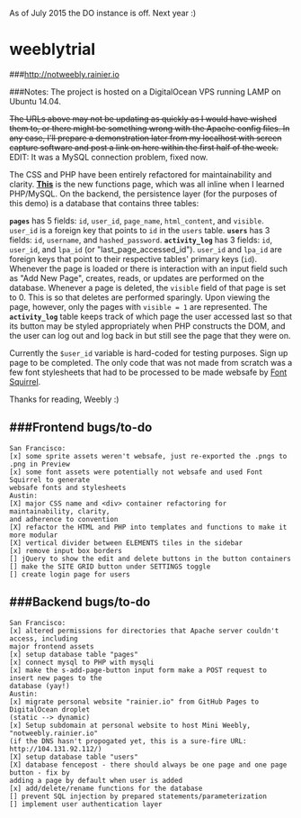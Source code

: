 As of July 2015 the DO instance is off. Next year :)

# weeblytrial

###http://notweebly.rainier.io


###Notes:
The project is hosted on a DigitalOcean VPS running LAMP on Ubuntu 14.04.

~~The URLs above may not be updating as quickly as I would have wished them to, or there might be something wrong with the Apache config files. In any case, I'll prepare a demonstration later from my localhost with screen capture software and post a link on here within the first half of the week.~~ EDIT: It was a MySQL connection problem, fixed now.

The CSS and PHP have been entirely refactored for maintainability and clarity. **[This](https://github.com/rainiera/weeblytrial/blob/master/includes/functions.php)** is the new functions page, which was all inline when I learned PHP/MySQL. On the backend, the persistence layer (for the purposes of this demo) is a database that contains three tables:

**```pages```** has 5 fields: ```id```, ```user_id```, ```page_name```, ```html_content```, and ```visible```. ```user_id``` is a foreign key that points to ```id``` in the ```users``` table. **```users```** has 3 fields: ```id```, ```username```, and ```hashed_password```. **```activity_log```** has 3 fields: ```id```, ```user_id```, and ```lpa_id``` (or "last_page_accessed_id"). ```user_id``` and ```lpa_id``` are foreign keys that point to their respective tables' primary keys (```id```). Whenever the page is loaded or there is interaction with an input field such as "Add New Page", creates, reads, or updates are performed on the database. Whenever a page is deleted, the ```visible``` field of that page is set to 0. This is so that deletes are performed sparingly. Upon viewing the page, however, only the pages with ```visible = 1``` are represented. The **```activity_log```** table keeps track of which page the user accessed last so that its button may be styled appropriately when PHP constructs the DOM, and the user can log out and log back in but still see the page that they were on.

Currently the ```$user_id``` variable is hard-coded for testing purposes. Sign up page to be completed. The only code that was not made from scratch was a few font stylesheets that had to be processed to be made websafe by [Font Squirrel](http://www.fontsquirrel.com/tools/webfont-generator).

Thanks for reading, Weebly :)

###Frontend bugs/to-do
------
    San Francisco:
    [x] some sprite assets weren't websafe, just re-exported the .pngs to .png in Preview
    [x] some font assets were potentially not websafe and used Font Squirrel to generate
    websafe fonts and stylesheets
    Austin:
    [X] major CSS name and <div> container refactoring for maintainability, clarity,
    and adherence to convention
    [X] refactor the HTML and PHP into templates and functions to make it more modular 
    [X] vertical divider between ELEMENTS tiles in the sidebar
    [x] remove input box borders
    [] jQuery to show the edit and delete buttons in the button containers
    [] make the SITE GRID button under SETTINGS toggle
    [] create login page for users

###Backend bugs/to-do
------
    San Francisco:
    [x] altered permissions for directories that Apache server couldn't access, including
    major frontend assets
    [x] setup database table "pages"
    [x] connect mysql to PHP with mysqli
    [x] make the s-add-page-button input form make a POST request to insert new pages to the
    database (yay!)
    Austin:
    [x] migrate personal website "rainier.io" from GitHub Pages to DigitalOcean droplet
    (static --> dynamic)
    [x] Setup subdomain at personal website to host Mini Weebly, "notweebly.rainier.io"
    (if the DNS hasn't propogated yet, this is a sure-fire URL: http://104.131.92.112/)
    [X] setup database table "users"
    [X] database fencepost - there should always be one page and one page button - fix by
    adding a page by default when user is added
    [x] add/delete/rename functions for the database
    [] prevent SQL injection by prepared statements/parameterization
    [] implement user authentication layer
